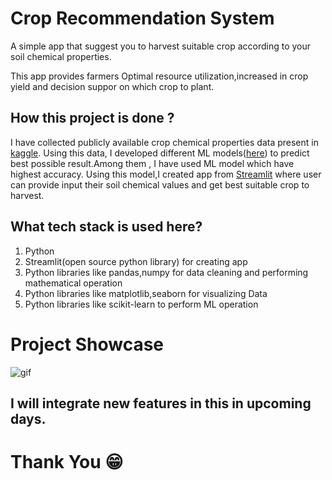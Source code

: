 
# Crop Recommendation System

A simple app that suggest you to harvest suitable crop according to your soil chemical properties.

This app provides farmers Optimal resource utilization,increased in crop yield and decision suppor on which crop to plant. 

## How this project is done ?
I have collected publicly available crop chemical properties data present in [kaggle](https://www.kaggle.com/datasets/atharvaingle/crop-recommendation-dataset). Using this data, I developed different ML models([here](https://github.com/BibekRai44/Harvest-Nepal/blob/main/Project/crop%20recomendation.ipynb)) to predict best possible result.Among them , I have used ML model which have highest accuracy.
Using this model,I created app from [Streamlit](https://streamlit.io) where user can provide input their soil chemical values and get best suitable crop to harvest.

## What tech stack is used here?
 1) Python 
 2) Streamlit(open source python library) for creating app
 2) Python libraries like pandas,numpy for data cleaning and performing mathematical operation
 3) Python libraries like matplotlib,seaborn for visualizing Data
 4) Python libraries like scikit-learn to perform ML operation

# Project Showcase

![gif](images/crop.gif)

## I will integrate new features in this in upcoming days.

# Thank You 😁
